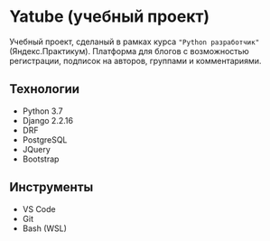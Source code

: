 # Yatube (учебный проект)

Учебный проект, сделаный в рамках курса `"Python разработчик"` (Яндекс.Практикум).
Платформа для блогов с возможностью регистрации, подписок на авторов, группами и комментариями.

## Технологии
- Python 3.7
- Django 2.2.16
- DRF
- PostgreSQL
- JQuery
- Bootstrap
## Инструменты
- VS Code
- Git
- Bash (WSL)
